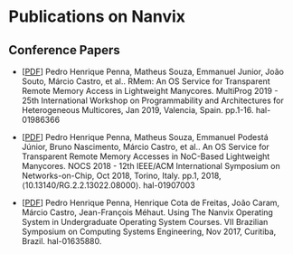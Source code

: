 Publications on Nanvix
=======================

Conference Papers
------------------

- [[PDF](https://hal.archives-ouvertes.fr/hal-01986366)] Pedro Henrique
Penna, Matheus Souza, Emmanuel Junior, João Souto, Márcio Castro, et al..
RMem: An OS Service for Transparent Remote Memory Access in Lightweight
Manycores. MultiProg 2019 - 25th International Workshop on Programmability
and Architectures for Heterogeneous Multicores, Jan 2019, Valencia, Spain.
pp.1-16. hal-01986366

- [[PDF](https://hal.archives-ouvertes.fr/hal-01907003)] Pedro Henrique Penna,
Matheus Souza, Emmanuel Podestá Júnior, Bruno Nascimento, Márcio Castro, et
al.. An OS Service for Transparent Remote Memory Accesses in NoC-Based
    Lightweight Manycores. NOCS 2018 - 12th IEEE/ACM International Symposium on
Networks-on-Chip, Oct 2018, Torino, Italy. pp.1, 2018,
⟨10.13140/RG.2.2.13022.08000⟩. hal-01907003

- [[PDF](https://hal.archives-ouvertes.fr/hal-01635880)] Pedro Henrique Penna,
Henrique Cota de Freitas, João Caram, Márcio Castro, Jean-François Méhaut.
Using The Nanvix Operating System in Undergraduate Operating System Courses.
VII Brazilian Symposium on Computing Systems Engineering, Nov 2017, Curitiba,
Brazil. hal-01635880.